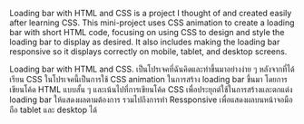 Loading bar with HTML and CSS is a project I thought of and created easily after learning CSS. This mini-project uses CSS animation to create a loading bar with short HTML code, focusing on using CSS to design and style the loading bar to display as desired. It also includes making the loading bar responsive so it displays correctly on mobile, tablet, and desktop screens.

Loading bar with HTML and CSS. เป็นโปรเจคที่ฉันคิดและทำขึ้นมาอย่างง่าย ๆ หลังจากที่ได้เรียน CSS ในโปรเจคนี้เป็นการใช้ CSS animation ในการสร้าง loading bar ขึ้นมา โดยการเขียนโค้ด HTML แบบสั้น ๆ และเน้นไปที่การเขียนโค้ด CSS เพื่อประยุกต์ใช้ในการสร้างและตกแต่ง loading bar ให้แสดงผลตามต้องการ รวมไปถึงการทำ Ressponsive เพื่อแสดงผลบนหน้าจอมือถือ tablet และ desktop ได้ 
